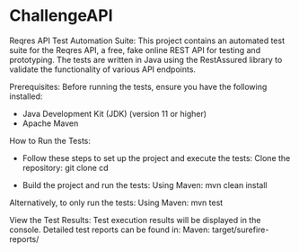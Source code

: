 # ChallengeAPI
Reqres API Test Automation Suite:
This project contains an automated test suite for the Reqres API, a free, fake online REST API for testing and prototyping. The tests are written in Java using the RestAssured library to validate the functionality of various API endpoints.

Prerequisites:
Before running the tests, ensure you have the following installed:
* Java Development Kit (JDK) (version 11 or higher)
* Apache Maven

How to Run the Tests:
* Follow these steps to set up the project and execute the tests:
Clone the repository:
git clone <repository-url>
cd <project-directory>

* Build the project and run the tests:
Using Maven: mvn clean install

Alternatively, to only run the tests:
Using Maven:  mvn test

View the Test Results:
Test execution results will be displayed in the console. Detailed test reports can be found in:
Maven: target/surefire-reports/
